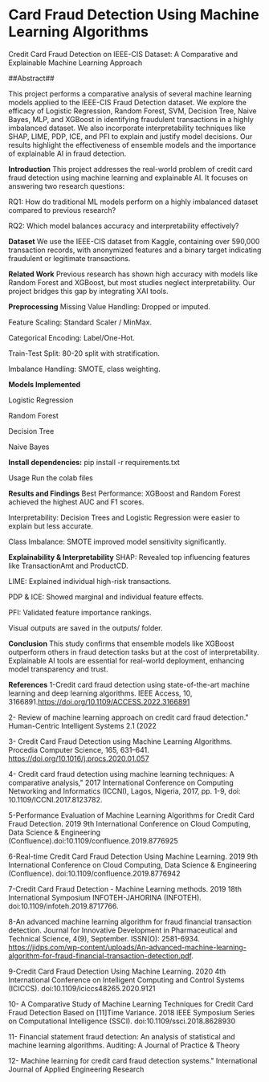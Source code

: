# Card Fraud Detection Using Machine Learning Algorithms

Credit Card Fraud Detection on IEEE-CIS Dataset: A Comparative and Explainable Machine Learning Approach

##Abstract##

This project performs a comparative analysis of several machine learning models applied to the IEEE-CIS Fraud Detection dataset. We explore the efficacy of Logistic Regression, Random Forest, SVM, Decision Tree, Naive Bayes, MLP, and XGBoost in identifying fraudulent transactions in a highly imbalanced dataset. We also incorporate interpretability techniques like SHAP, LIME, PDP, ICE, and PFI to explain and justify model decisions. Our results highlight the effectiveness of ensemble models and the importance of explainable AI in fraud detection.

**Introduction**
This project addresses the real-world problem of credit card fraud detection using machine learning and explainable AI. It focuses on answering two research questions:

RQ1: How do traditional ML models perform on a highly imbalanced dataset compared to previous research?

RQ2: Which model balances accuracy and interpretability effectively?

**Dataset**
We use the IEEE-CIS dataset from Kaggle, containing over 590,000 transaction records, with anonymized features and a binary target indicating fraudulent or legitimate transactions.

**Related Work**
Previous research has shown high accuracy with models like Random Forest and XGBoost, but most studies neglect interpretability. Our project bridges this gap by integrating XAI tools.

**Preprocessing**
Missing Value Handling: Dropped or imputed.

Feature Scaling: Standard Scaler / MinMax.

Categorical Encoding: Label/One-Hot.

Train-Test Split: 80-20 split with stratification.

Imbalance Handling: SMOTE, class weighting.

**Models Implemented**

Logistic Regression

Random Forest

Decision Tree

Naive Bayes

**Install dependencies:**
pip install -r requirements.txt

Usage
Run the colab files

**Results and Findings**
Best Performance: XGBoost and Random Forest achieved the highest AUC and F1 scores.

Interpretability: Decision Trees and Logistic Regression were easier to explain but less accurate.

Class Imbalance: SMOTE improved model sensitivity significantly.

**Explainability & Interpretability**
SHAP: Revealed top influencing features like TransactionAmt and ProductCD.

LIME: Explained individual high-risk transactions.

PDP & ICE: Showed marginal and individual feature effects.

PFI: Validated feature importance rankings.

Visual outputs are saved in the outputs/ folder.

**Conclusion**
This study confirms that ensemble models like XGBoost outperform others in fraud detection tasks but at the cost of interpretability. Explainable AI tools are essential for real-world deployment, enhancing model transparency and trust.

**References**
1-Credit card fraud detection using state-of-the-art machine learning and deep learning algorithms. IEEE Access, 10, 3166891.https://doi.org/10.1109/ACCESS.2022.3166891

2- Review of machine learning approach on credit card fraud detection." Human-Centric Intelligent Systems 2.1 (2022

3- Credit Card Fraud Detection using Machine Learning Algorithms. Procedia Computer Science, 165, 631–641. https://doi.org/10.1016/j.procs.2020.01.057

4- Credit card fraud detection using machine learning techniques: A comparative analysis," 2017 International Conference on Computing Networking and Informatics (ICCNI), Lagos, Nigeria, 2017, pp. 1-9, doi: 10.1109/ICCNI.2017.8123782.

5-Performance Evaluation of Machine Learning Algorithms for Credit Card Fraud Detection. 2019 9th International Conference on Cloud Computing, Data Science & Engineering (Confluence).doi:10.1109/confluence.2019.8776925 

6-Real-time Credit Card Fraud Detection Using Machine Learning. 2019 9th International Conference on Cloud Computing, Data Science & Engineering (Confluence). doi:10.1109/confluence.2019.8776942

7-Credit Card Fraud Detection - Machine Learning methods. 2019 18th International Symposium INFOTEH-JAHORINA (INFOTEH). doi:10.1109/infoteh.2019.8717766.

8-An advanced machine learning algorithm for fraud financial transaction detection. Journal for Innovative Development in Pharmaceutical and Technical Science, 4(9), September. ISSN(O): 2581-6934. https://jidps.com/wp-content/uploads/An-advanced-machine-learning-algorithm-for-fraud-financial-transaction-detection.pdf.

9-Credit Card Fraud Detection Using Machine Learning. 2020 4th International Conference on Intelligent Computing and Control Systems (ICICCS). doi:10.1109/iciccs48265.2020.9121

10- A Comparative Study of Machine Learning Techniques for Credit Card Fraud Detection Based on [11]Time Variance. 2018 IEEE Symposium Series on Computational Intelligence (SSCI). doi:10.1109/ssci.2018.8628930

11- Financial statement fraud detection: An analysis of statistical and machine learning algorithms. Auditing: A Journal of Practice & Theory

12- Machine learning for credit card fraud detection systems." International Journal of Applied Engineering Research 

